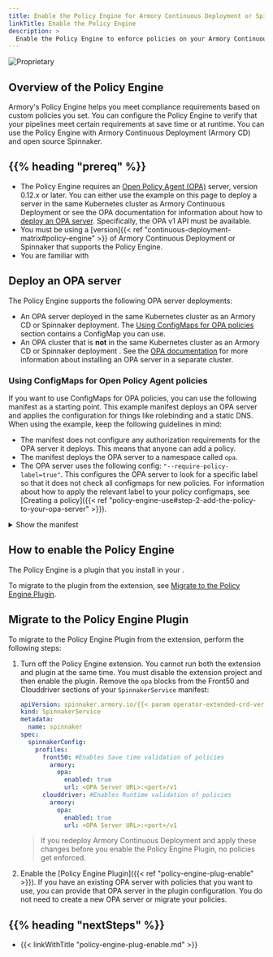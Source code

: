 ```yaml
---
title: Enable the Policy Engine for Armory Continuous Deployment or Spinnaker
linkTitle: Enable the Policy Engine
description: >
  Enable the Policy Engine to enforce policies on your Armory Continuous Deployment or Spinnaker instance. This page includes information about how to deploy and configure an Open Policy Agent server, which the Policy Engine requires.
---
```


![Proprietary](/images/proprietary.svg)

## Overview of the Policy Engine

Armory's Policy Engine helps you meet compliance requirements based on custom policies you set. You can configure the Policy Engine to verify that your pipelines meet certain requirements at save time or at runtime. You can use the Policy Engine with Armory Continuous Deployment (Armory CD) and open source Spinnaker.

## {{% heading "prereq" %}}

* The Policy Engine requires an [Open Policy Agent (OPA)](https://www.openpolicyagent.org/) server, version 0.12.x or later. You can either use the example on this page to deploy a server in the same Kubernetes cluster as Armory Continuous Deployment or see the OPA documentation for information about how to [deploy an OPA server](https://www.openpolicyagent.org/docs/latest/#running-opa). Specifically, the OPA v1 API must be available.
* You must be using a [version]{{< ref "continuous-deployment-matrix#policy-engine" >}} of Armory Continuous Deployment or Spinnaker that supports the Policy Engine.
* You are familiar with 

## Deploy an OPA server

The Policy Engine supports the following OPA server deployments:

* An OPA server deployed in the same Kubernetes cluster as an Armory CD or Spinnaker deployment. The [Using ConfigMaps for OPA policies](#using-configmaps-for-opa-policies) section contains a ConfigMap you can use.
* An OPA cluster that is **not** in the same Kubernetes cluster as an Armory CD or Spinnaker deployment . See the [OPA documentation](https://www.openpolicyagent.org/docs/latest/) for more information about installing an OPA server in a separate cluster.

### Using ConfigMaps for Open Policy Agent policies

If you want to use ConfigMaps for OPA policies, you can use the following manifest as a starting point. This example manifest deploys an OPA server and applies the configuration for things like rolebinding and a static DNS. When using the example, keep the following guidelines in mind:

* The manifest does not configure any authorization requirements for the OPA server it deploys. This means that anyone can add a policy.
* The manifest deploys the OPA server to a namespace called `opa`.
* The OPA server uses the following config: `"--require-policy-label=true"`. This configures the OPA server to look for a specific label so that it does not check all configmaps for new policies. For information about how to apply the relevant label to your policy configmaps, see [Creating a policy]({{< ref "policy-engine-use#step-2-add-the-policy-to-your-opa-server" >}}).

<details><summary>Show the manifest</summary>
<code><pre>
---
apiVersion: v1
kind: Namespace
metadata:
  name: opa # Change this to install OPA in a different namespace
---
# Grant service accounts in the 'opa' namespace read-only access to resources.
# This lets OPA/kube-mgmt replicate resources into OPA so they can be used in policies.
# The subject name should be `system:serviceaccounts:<namespace>` where `<namespace>` is the namespace where OPA will be installed
kind: ClusterRoleBinding
apiVersion: rbac.authorization.k8s.io/v1
metadata:
  name: opa-viewer-spinnaker
roleRef:
  kind: ClusterRole
  name: view
  apiGroup: rbac.authorization.k8s.io
subjects:
- kind: Group
  name: system:serviceaccounts:opa # Change this to the namespace OPA is installed in
  apiGroup: rbac.authorization.k8s.io
---
# Define role in the `opa` namespace for OPA/kube-mgmt to update configmaps with policy status.
# The namespace for this should be the namespace where policy configmaps will be created
kind: Role
apiVersion: rbac.authorization.k8s.io/v1
metadata:
  namespace: opa # Change this to the namespace where policies will live
  name: configmap-modifier
rules:
- apiGroups: [""]
  resources: ["configmaps"]
  verbs: ["update", "patch"]
---
# Bind the above role to all service accounts in the `opa` namespace
# The namespace for this should be the namespace where policy configmaps will be created
# The subject name should be `system:serviceaccounts:<namespace>` where `<namespace>` is the namespace where OPA will be installed
kind: RoleBinding
apiVersion: rbac.authorization.k8s.io/v1
metadata:
  namespace: opa # Change this to the namespace where policies will live
  name: opa-configmap-modifier
roleRef:
  kind: Role
  name: configmap-modifier
  apiGroup: rbac.authorization.k8s.io
subjects:
- kind: Group
  name: system:serviceaccounts:opa # Change this to the namespace OPA is installed in
  apiGroup: rbac.authorization.k8s.io
---
apiVersion: apps/v1
kind: Deployment
metadata:
  name: opa-deployment
  namespace: opa # Change this to the namespace OPA is installed in
  labels:
    app: opa
spec:
  replicas: 1
  selector:
    matchLabels:
      app: opa
  template:
    metadata:
      labels:
        app: opa
    spec:
      containers:
      # WARNING: OPA is NOT running with an authorization policy configured. This
      # means that clients can read and write policies in OPA. If you are
      # deploying OPA in an insecure environment, be sure to configure
      # authentication and authorization on the daemon. See the Security page for
      # details: https://www.openpolicyagent.org/docs/security.html.
        - name: opa
          image: openpolicyagent/opa:{{< param opa-server-version >}}
          args:
            - "run"
            - "--server"
            - "--addr=http://0.0.0.0:8181"
          readinessProbe:
            httpGet:
              path: /health
              scheme: HTTP
              port: 8181
            initialDelaySeconds: 3
            periodSeconds: 5
          livenessProbe:
            httpGet:
              path: /health
              scheme: HTTP
              port: 8181
            initialDelaySeconds: 3
            periodSeconds: 5
        - name: kube-mgmt
          image: openpolicyagent/kube-mgmt:0.9
          args:
          # Change this to the namespace where you want OPA to look for policies
            - "--policies=opa"
          # Configure the OPA server to only check ConfigMaps with the relevant label
            - "--require-policy-label=true"
---
# Create a static DNS endpoint for Spinnaker to reach OPA
apiVersion: v1
kind: Service
metadata:
  name: opa
  namespace: opa # Change this to the namespace OPA is installed in
spec:
  selector:
    app: opa
  ports:
  - protocol: TCP
    port: 8181
    targetPort: 8181
</pre></code>
</details>

## How to enable the Policy Engine

The Policy Engine is a plugin that you install in your . 

To migrate to the plugin from the extension, see [Migrate to the Policy Engine Plugin](#migrate-to-the-policy-engine-plugin). 

## Migrate to the Policy Engine Plugin

To migrate to the Policy Engine Plugin from the extension, perform the following steps:

1. Turn off the Policy Engine extension. You cannot run both the extension and plugin at the same time. You must disable the extension project and then enable the plugin. Remove the `opa` blocks from the Front50 and Clouddriver sections of your `SpinnakerService` manifest:

   ```yaml
   apiVersion: spinnaker.armory.io/{{< param operator-extended-crd-version >}}
   kind: SpinnakerService
   metadata:
     name: spinnaker
   spec:
     spinnakerConfig:
       profiles:
         front50: #Enables Save time validation of policies
           armory:
             opa:
               enabled: true
               url: <OPA Server URL>:<port>/v1
         clouddriver: #Enables Runtime validation of policies
           armory:
             opa:
               enabled: true
               url: <OPA Server URL>:<port>/v1
   ```

   > If you redeploy Armory Continuous Deployment and apply these changes before you enable the Policy Engine Plugin, no policies get enforced.

2. Enable the [Policy Engine Plugin]({{< ref "policy-engine-plug-enable" >}}).  If you have an existing OPA server with policies that you want to use, you can provide that OPA server in the plugin configuration. You do not need to create a new OPA server or migrate your policies.


## {{% heading "nextSteps" %}}

* {{< linkWithTitle "policy-engine-plug-enable.md" >}}